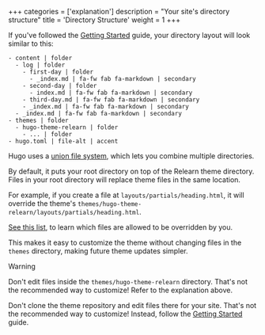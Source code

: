+++
categories = ['explanation']
description = "Your site's directory structure"
title = 'Directory Structure'
weight = 1
+++

If you've followed the [Getting Started](introduction/quickstart) guide, your directory layout will look similar to this:

````tree
- content | folder
  - log | folder
    - first-day | folder
      - _index.md | fa-fw fab fa-markdown | secondary
    - second-day | folder
      - index.md | fa-fw fab fa-markdown | secondary
    - third-day.md | fa-fw fab fa-markdown | secondary
    - _index.md | fa-fw fab fa-markdown | secondary
  - _index.md | fa-fw fab fa-markdown | secondary
- themes | folder
  - hugo-theme-relearn | folder
    - ... | folder
- hugo.toml | file-alt | accent
````

Hugo uses a [union file system](https://gohugo.io/getting-started/directory-structure/#union-file-system), which lets you combine multiple directories.

By default, it puts your root directory on top of the Relearn theme directory. Files in your root directory will replace theme files in the same location.

For example, if you create a file at `layouts/partials/heading.html`, it will override the theme's `themes/hugo-theme-relearn/layouts/partials/heading.html`.

[See this list](configuration/customization/partials), to learn which files are allowed to be overridden by you.

This makes it easy to customize the theme without changing files in the `themes` directory, making future theme updates simpler.

> [!WARNING]
> Don't edit files inside the `themes/hugo-theme-relearn` directory. That's not the recommended way to customize! Refer to the explanation above.
>
> Don't clone the theme repository and edit files there for your site.  That's not the recommended way to customize! Instead, follow the [Getting Started](introduction/quickstart) guide.
